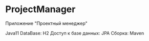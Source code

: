 # ProjectManager

Приложение "Проектный менеджер"

Java11
DataBase: H2
Доступ к базе данных: JPA
Сборка: Maven

